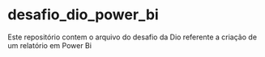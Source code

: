# desafio_dio_power_bi
Este repositório contem o arquivo do desafio da Dio referente a criação de um relatório em Power Bi
